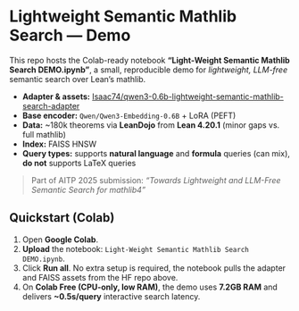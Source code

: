 # Lightweight Semantic Mathlib Search — Demo

This repo hosts the Colab-ready notebook **“Light-Weight Semantic Mathlib Search DEMO.ipynb”**, a small, reproducible demo for *lightweight, LLM-free* semantic search over Lean’s mathlib.

- **Adapter & assets:** [Isaac74/qwen3-0.6b-lightweight-semantic-mathlib-search-adapter](https://huggingface.co/Isaac74/qwen3-0.6b-lightweight-semantic-mathlib-search-adapter)
- **Base encoder:** `Qwen/Qwen3-Embedding-0.6B` + LoRA (PEFT)
- **Data:** ~180k theorems via **LeanDojo** from **Lean 4.20.1** (minor gaps vs. full mathlib)
- **Index:** FAISS HNSW
- **Query types:** supports **natural language** and **formula** queries (can mix), **do not** supports LaTeX queries

> Part of AITP 2025 submission: *“Towards Lightweight and LLM-Free Semantic Search for mathlib4”*

## Quickstart (Colab)

1. Open **Google Colab**.
2. **Upload** the notebook: `Light-Weight Semantic Mathlib Search DEMO.ipynb`.
3. Click **Run all**. No extra setup is required, the notebook pulls the adapter and FAISS assets from the HF repo above.
4. On **Colab Free (CPU-only, low RAM)**, the demo uses **7.2GB RAM** and delivers **~0.5s/query** interactive search latency.
